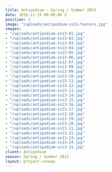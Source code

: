 ```yaml
---
title: Antipodium — Spring / Summer 2013
date: 2016-12-15 00:00:00 Z
position: 1
image: "/uploads/antipodium-ss13-feature.jpg"
images:
- "/uploads/antipodium-ss13-01.jpg"
- "/uploads/antipodium-ss13-02.jpg"
- "/uploads/antipodium-ss13-03.jpg"
- "/uploads/antipodium-ss13-04.jpg"
- "/uploads/antipodium-ss13-05.jpg"
- "/uploads/antipodium-ss13-06.jpg"
- "/uploads/antipodium-ss13-07.jpg"
- "/uploads/antipodium-ss13-08.jpg"
- "/uploads/antipodium-ss13-09.jpg"
- "/uploads/antipodium-ss13-10.jpg"
- "/uploads/antipodium-ss13-11.jpg"
- "/uploads/antipodium-ss13-12.jpg"
- "/uploads/antipodium-ss13-13.jpg"
- "/uploads/antipodium-ss13-14.jpg"
- "/uploads/antipodium-ss13-15.jpg"
- "/uploads/antipodium-ss13-16.jpg"
- "/uploads/antipodium-ss13-17.jpg"
- "/uploads/antipodium-ss13-18.jpg"
- "/uploads/antipodium-ss13-19.jpg"
- "/uploads/antipodium-ss13-20.jpg"
- "/uploads/antipodium-ss13-21.jpg"
- "/uploads/antipodium-ss13-22.jpg"
- "/uploads/antipodium-ss13-23.jpg"
- "/uploads/antipodium-ss13-24.jpg"
- "/uploads/antipodium-ss13-25.jpg"
client: Antipodium
season: Spring / Summer 2013
layout: project-runway
---
```


